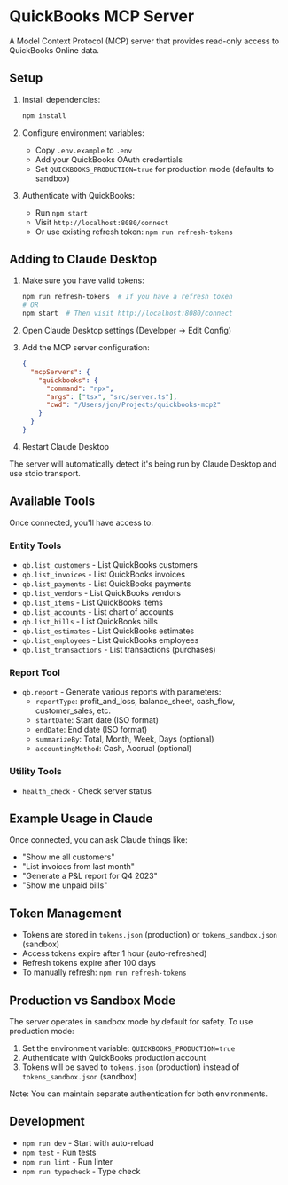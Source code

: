 # QuickBooks MCP Server

A Model Context Protocol (MCP) server that provides read-only access to QuickBooks Online data.

## Setup

1. Install dependencies:
   ```bash
   npm install
   ```

2. Configure environment variables:
   - Copy `.env.example` to `.env`
   - Add your QuickBooks OAuth credentials
   - Set `QUICKBOOKS_PRODUCTION=true` for production mode (defaults to sandbox)

3. Authenticate with QuickBooks:
   - Run `npm start`
   - Visit `http://localhost:8080/connect`
   - Or use existing refresh token: `npm run refresh-tokens`

## Adding to Claude Desktop

1. Make sure you have valid tokens:
   ```bash
   npm run refresh-tokens  # If you have a refresh token
   # OR
   npm start  # Then visit http://localhost:8080/connect
   ```

2. Open Claude Desktop settings (Developer → Edit Config)

3. Add the MCP server configuration:

   ```json
   {
     "mcpServers": {
       "quickbooks": {
         "command": "npx",
         "args": ["tsx", "src/server.ts"],
         "cwd": "/Users/jon/Projects/quickbooks-mcp2"
       }
     }
   }
   ```

4. Restart Claude Desktop

The server will automatically detect it's being run by Claude Desktop and use stdio transport.

## Available Tools

Once connected, you'll have access to:

### Entity Tools
- `qb.list_customers` - List QuickBooks customers
- `qb.list_invoices` - List QuickBooks invoices
- `qb.list_payments` - List QuickBooks payments
- `qb.list_vendors` - List QuickBooks vendors
- `qb.list_items` - List QuickBooks items
- `qb.list_accounts` - List chart of accounts
- `qb.list_bills` - List QuickBooks bills
- `qb.list_estimates` - List QuickBooks estimates
- `qb.list_employees` - List QuickBooks employees
- `qb.list_transactions` - List transactions (purchases)

### Report Tool
- `qb.report` - Generate various reports with parameters:
  - `reportType`: profit_and_loss, balance_sheet, cash_flow, customer_sales, etc.
  - `startDate`: Start date (ISO format)
  - `endDate`: End date (ISO format)
  - `summarizeBy`: Total, Month, Week, Days (optional)
  - `accountingMethod`: Cash, Accrual (optional)

### Utility Tools
- `health_check` - Check server status

## Example Usage in Claude

Once connected, you can ask Claude things like:
- "Show me all customers"
- "List invoices from last month"
- "Generate a P&L report for Q4 2023"
- "Show me unpaid bills"

## Token Management

- Tokens are stored in `tokens.json` (production) or `tokens_sandbox.json` (sandbox)
- Access tokens expire after 1 hour (auto-refreshed)
- Refresh tokens expire after 100 days
- To manually refresh: `npm run refresh-tokens`

## Production vs Sandbox Mode

The server operates in sandbox mode by default for safety. To use production mode:

1. Set the environment variable: `QUICKBOOKS_PRODUCTION=true`
2. Authenticate with QuickBooks production account
3. Tokens will be saved to `tokens.json` (production) instead of `tokens_sandbox.json` (sandbox)

Note: You can maintain separate authentication for both environments.

## Development

- `npm run dev` - Start with auto-reload
- `npm test` - Run tests
- `npm run lint` - Run linter
- `npm run typecheck` - Type check